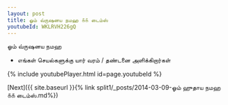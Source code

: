 ```yaml
---
layout: post
title: ஓம் வ்ருஷனய நமஹ ௧௧ டைம்ஸ்
youtubeId: WKLRVH226gQ
---
```

 
 
 ஓம் வ்ருஷனய நமஹ  
 
 -  எங்கள் செயல்களுக்கு யார் வரம் / தண்டனை அளிக்கிறார்கள் 
 
  
 
  
 
 
 
 
 
 


{% include youtubePlayer.html id=page.youtubeId %}
 
[Next]({{ site.baseurl }}{% link  split1/_posts/2014-03-09-ஓம் ஹுதாய நமஹ ௧௧ டைம்ஸ்.md%})
 
